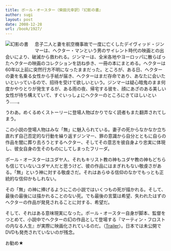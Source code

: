 ```yaml
---
title: ポール・オースター（柴田元幸訳）『幻影の書』
author: sugi
layout: post
date: 2008-12-28
url: /book/1927/
---
```

<a href="http://www.amazon.co.jp/exec/obidos/ASIN/4105217127/chezsugi-22/ref=nosim/" name="amazletlink" target="_blank"><img src="http://i0.wp.com/ecx.images-amazon.com/images/I/51n6QcBmd-L._SL160_.jpg?w=660" alt="幻影の書" class="alignleft" style="float: left; margin: 0 20px 20px 0;"  data-recalc-dims="1" /></a>

息子二人と妻を航空機事故で一度に亡くしたデイヴィッド・ジンマーは、ヘクター・マンという男のサイレント時代の映画との出会いにより、破滅から救われる。ジンマーは、全米各地やヨーロッパに散らばったヘクターの映画のコレクションを訪ね歩き、一冊の本にまとめる。ヘクターは60年以上前に突然行方不明になったままだった。ところが、ある日、ヘクターの妻を名乗る女性から手紙が届き、ヘクターはまだ存命であり、あなたに会いたいといっているので、招待を受けて欲しいという。ジンマーは疑心暗鬼のまま何度かやりとりが発生するが、ある雨の夜、帰宅する彼を、顔にあざのある美しい女性が待ち構えていて、すぐいっしょにヘクターのところにきてほしいという......。

うわあ。めくるめくストーリーに登場人物ばかりでなく読者もまた翻弄されてしまう。

この小説の登場人物はみな「無」に魅入られている。妻子の死からなかなか立ち直れず自己否定的な行動を繰り返すジンマー、罪の意識から自分とともに自らの作品を闇に葬り去ろうとするヘクター、そしてその意志を彼自身より忠実に体現し、彼女自身の生そのものにしてしまったフリーダ。

ポール・オースターはユダヤ人、それもキリスト教の神もユダヤ教の神もどちらも信じていないユダヤ人だと思うけど、彼の作品にはまぎれもない敬虔さがある。「無」という神に対する敬虔さだ。それはあらゆる信仰のなかでもっとも正統的な信仰かもしれない。

その「無」の神に捧げるようにこの小説ではいくつもの死が描かれる。そして、最後の最後には描かれることのない死。でも最後の言葉は希望、失われたはずのヘクターの作品が発見されることに対する、希望だ。

そして、それはある意味現実になった。ポール・オースター自身が脚本、監督をつとめて、小説中でヘクターの幻の作品として登場する『マーティン・フロストの内なる人生』が実際に映画化されているのだ。（[Trailer][1]）。日本では未公開でDVDも発売されていないのが残念。

お勧め★


 [1]: http://jp.youtube.com/watch?v=aCbN7KC36YY
